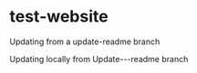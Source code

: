# test-website



Updating from a update-readme branch


Updating locally from Update---readme branch